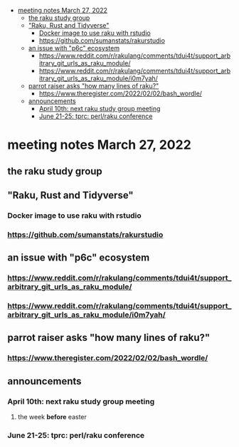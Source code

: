 - [meeting notes March 27, 2022](#org9b926b3)
  - [the raku study group](#orgfe3e6f7)
  - ["Raku, Rust and Tidyverse"](#orgec8f944)
    - [Docker image to use raku with rstudio](#org5cf5faf)
    - [<https://github.com/sumanstats/rakurstudio>](#org6735963)
  - [an issue with "p6c" ecosystem](#orgd5b905b)
    - [<https://www.reddit.com/r/rakulang/comments/tdui4t/support_arbitrary_git_urls_as_raku_module/>](#org6b56ac4)
    - [<https://www.reddit.com/r/rakulang/comments/tdui4t/support_arbitrary_git_urls_as_raku_module/i0m7yah/>](#orgc1915e6)
  - [parrot raiser asks "how many lines of raku?"](#orge17f22c)
    - [<https://www.theregister.com/2022/02/02/bash_wordle/>](#org31d022b)
  - [announcements](#org7ce61ec)
    - [April 10th: next raku study group meeting](#orgac27b62)
    - [June 21-25: tprc: perl/raku conference](#org769070a)


<a id="org9b926b3"></a>

# meeting notes March 27, 2022


<a id="orgfe3e6f7"></a>

## the raku study group


<a id="orgec8f944"></a>

## "Raku, Rust and Tidyverse"


<a id="org5cf5faf"></a>

### Docker image to use raku with rstudio


<a id="org6735963"></a>

### <https://github.com/sumanstats/rakurstudio>


<a id="orgd5b905b"></a>

## an issue with "p6c" ecosystem


<a id="org6b56ac4"></a>

### <https://www.reddit.com/r/rakulang/comments/tdui4t/support_arbitrary_git_urls_as_raku_module/>


<a id="orgc1915e6"></a>

### <https://www.reddit.com/r/rakulang/comments/tdui4t/support_arbitrary_git_urls_as_raku_module/i0m7yah/>


<a id="orge17f22c"></a>

## parrot raiser asks "how many lines of raku?"


<a id="org31d022b"></a>

### <https://www.theregister.com/2022/02/02/bash_wordle/>


<a id="org7ce61ec"></a>

## announcements


<a id="orgac27b62"></a>

### April 10th: next raku study group meeting

1.  the week **before** easter


<a id="org769070a"></a>

### June 21-25: tprc: perl/raku conference
